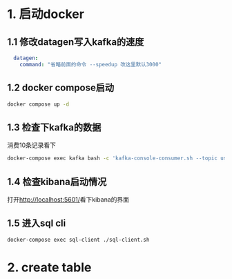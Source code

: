 # 1. 启动docker

## 1.1 修改datagen写入kafka的速度

```yml
  datagen:
    command: "省略前面的命令 --speedup 改这里默认3000"
```

## 1.2 docker compose启动

```bash
docker compose up -d
```

## 1.3 检查下kafka的数据

消费10条记录看下

```bash
docker-compose exec kafka bash -c 'kafka-console-consumer.sh --topic user_behavior --bootstrap-server kafka:9094 --from-beginning --max-messages 10'
```

## 1.4 检查kibana启动情况

打开[http://localhost:5601/](http://localhost:5601/)看下kibana的界面

## 1.5 进入sql cli

```bash
docker-compose exec sql-client ./sql-client.sh
```

# 2. create table